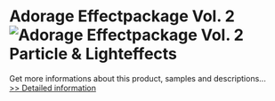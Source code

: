 # Adorage Effectpackage Vol. 2<br />![Adorage Effectpackage Vol. 2](https://mycommerce.akamaized.net/api/pimages/P532167/BIG/532167.JPG)<br />Particle & Lighteffects
 Get more informations about this product, samples and descriptions...<br />[>> Detailed information](https://secure.element5.com/esales/product.html?productid=532167&affiliateid=200057808)